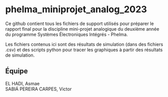 # phelma_miniprojet_analog_2023

Ce github contient tous les fichiers de support utilisés pour préparer le rapport final pour la discipline mini-projet analogique du deuxième année du programme Systèmes Électroniques Intégrés - Phelma.

Les fichiers contenus ici sont des résultats de simulation (dans des fichiers .csv) et des scripts python pour tracer les graphiques à partir des résultats de simulation.

## Équipe
EL HADI, Asmae\
SABIÁ PEREIRA CARPES, Victor
